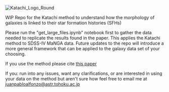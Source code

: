 ![Katachi_Logo_Round](https://github.com/user-attachments/assets/a7fcaf19-9a7f-407e-b2da-be62539b2eea)


WIP Repo for the Katachi method to understand how the morphology of galaxies is linked to their star formation histories (SFHs)

Please run the "get_large_files.ipynb" notebook first to gather the data needed to replicate the results found in the paper. This applies the Katachi method to SDSS-IV MaNGA data. Future updates to the repo will introduce a more general framework that can be applied to the galaxy data set of your choosing. 

If you use the method please cite <a href="https://iopscience.iop.org/article/10.3847/1538-4357/ad3b95/meta"> this paper </a>

If you: run into any issues, want any clarifications, or are interested in using your data on the method but aren't sure how feel free to email me at juanpabloalfonzo@astr.tohoku.ac.jp
